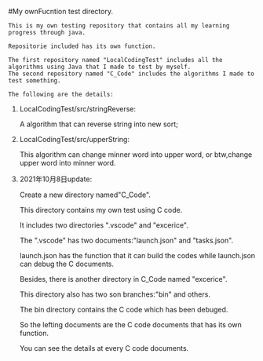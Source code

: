 #My ownFucntion test directory.

	This is my own testing repository that contains all my learning progress through java.

	Repositorie included has its own function.

	The first repository named "LocalCodingTest" includes all the algorithms using Java that I made to test by myself.
	The second repository named "C_Code" includes the algorithms I made to test something.

	The following are the details:

1.	LocalCodingTest/src/stringReverse:

	A algorithm that can reverse string into new sort;

2.	LocalCodingTest/src/upperString:

	This algorithm can change minner word into upper word, or btw,change upper word into minner word.

3.	2021年10月8日update:

	Create a new directory named"C_Code".

	This directory contains my own test using C code.

	It includes two directories ".vscode" and "excerice".

	The ".vscode" has two documents:"launch.json" and "tasks.json".

	launch.json has the function that it can build the codes while launch.json can debug the C documents.
  
	Besides, there is another directory in C_Code named "excerice".

	This directory also has two son branches:"bin" and others.

	The bin directory contains the C code which has been debuged.

	So the lefting documents are the C code documents that has its own function.

	You can see the details at every C code documents. 